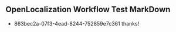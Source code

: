 ## OpenLocalization Workflow Test MarkDown
* 863bec2a-07f3-4ead-8244-752859e7c361 thanks!

<!--HONumber=Jul16_HO4-->


